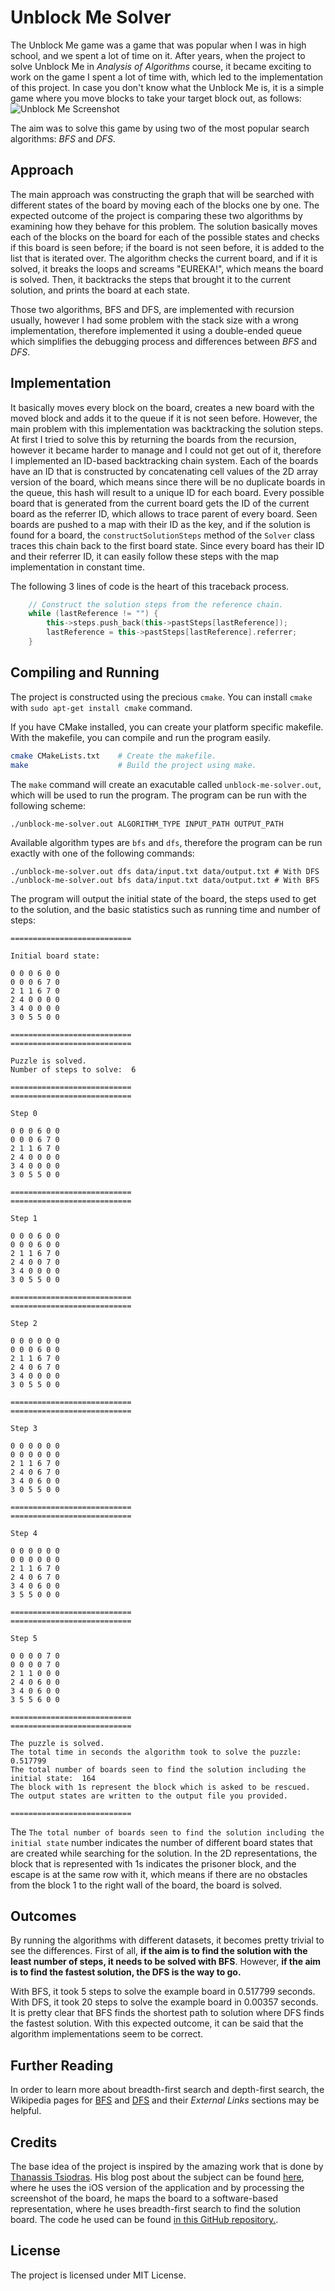 # Unblock Me Solver
The Unblock Me game was a game that was popular when I was in high school, and we spent a lot of time on it. After years, when the project to solve Unblock Me in *Analysis of Algorithms* course, it became exciting to work on the game I spent a lot of time with, which led to the implementation of this project. 
In case you don't know what the Unblock Me is, it is a simple game where you move blocks to take your target block out, as follows:
![Unblock Me Screenshot](http://logonubul.com/images/unblock-me.png)

The aim was to solve this game by using two of the most popular search algorithms: *BFS* and *DFS*.

## Approach
The main approach was constructing the graph that will be searched with different states of the board by moving each of the blocks one by one. The expected outcome of the project is comparing these two algorithms by examining how they behave for this problem. The solution basically moves each of the blocks on the board for each of the possible states and checks if this board is seen before; if the board is not seen before, it is added to the list that is iterated over. The algorithm checks the current board, and if it is solved, it breaks the loops and screams "EUREKA!", which means the board is solved. Then, it backtracks the steps that brought it to the current solution, and prints the board at each state.

Those two algorithms, BFS and DFS, are implemented with recursion usually, however I had some problem with the stack size with a wrong implementation, therefore implemented it using a double-ended queue which simplifies the debugging process and differences between *BFS* and *DFS*.

## Implementation
It basically moves every block on the board, creates a new board with the moved block and adds it to the queue if it is not seen before. However, the main problem with this implementation was backtracking the solution steps. At first I tried to solve this by returning the boards from the recursion, however it became harder to manage and I could not get out of it, therefore I implemented an ID-based backtracking chain system. Each of the boards have an ID that is constructed by concatenating cell values of the 2D array version of the board, which means since there will be no duplicate boards in the queue, this hash will result to a unique ID for each board. Every possible board that is generated from the current board gets the ID of the current board as the referrer ID, which allows to trace parent of every board. Seen boards are pushed to a map with their ID as the key, and if the solution is found for a board, the `constructSolutionSteps` method of the `Solver` class traces this chain back to the first board state. Since every board has their ID and their referrer ID, it can easily follow these steps with the map implementation in constant time.

The following 3 lines of code is the heart of this traceback process.

```C++
    // Construct the solution steps from the reference chain.
    while (lastReference != "") {
        this->steps.push_back(this->pastSteps[lastReference]);
        lastReference = this->pastSteps[lastReference].referrer;
    }
```

## Compiling and Running
The project is constructed using the precious `cmake`. You can install `cmake` with `sudo apt-get install cmake` command.

If you have CMake installed, you can create your platform specific makefile. With the makefile, you can compile and run the program easily.

```bash
cmake CMakeLists.txt    # Create the makefile.
make                    # Build the project using make.
```

The `make` command will create an exacutable called `unblock-me-solver.out`, which will be used to run the program. The program can be run with the following scheme:

`./unblock-me-solver.out ALGORITHM_TYPE INPUT_PATH OUTPUT_PATH`

Available algorithm types are `bfs` and `dfs`, therefore the program can be run exactly with one of the following commands:

`./unblock-me-solver.out dfs data/input.txt data/output.txt # With DFS`
`./unblock-me-solver.out bfs data/input.txt data/output.txt # With BFS`

The program will output the initial state of the board, the steps used to get to the solution, and the basic statistics such as running time and number of steps:

```
===========================

Initial board state:

0 0 0 6 0 0
0 0 0 6 7 0
2 1 1 6 7 0
2 4 0 0 0 0
3 4 0 0 0 0
3 0 5 5 0 0

===========================
===========================

Puzzle is solved.
Number of steps to solve:  6

===========================
===========================

Step 0

0 0 0 6 0 0
0 0 0 6 7 0
2 1 1 6 7 0
2 4 0 0 0 0
3 4 0 0 0 0
3 0 5 5 0 0

===========================
===========================

Step 1

0 0 0 6 0 0
0 0 0 6 0 0
2 1 1 6 7 0
2 4 0 0 7 0
3 4 0 0 0 0
3 0 5 5 0 0

===========================
===========================

Step 2

0 0 0 0 0 0
0 0 0 6 0 0
2 1 1 6 7 0
2 4 0 6 7 0
3 4 0 0 0 0
3 0 5 5 0 0

===========================
===========================

Step 3

0 0 0 0 0 0
0 0 0 0 0 0
2 1 1 6 7 0
2 4 0 6 7 0
3 4 0 6 0 0
3 0 5 5 0 0

===========================
===========================

Step 4

0 0 0 0 0 0
0 0 0 0 0 0
2 1 1 6 7 0
2 4 0 6 7 0
3 4 0 6 0 0
3 5 5 0 0 0

===========================
===========================

Step 5

0 0 0 0 7 0
0 0 0 0 7 0
2 1 1 0 0 0
2 4 0 6 0 0
3 4 0 6 0 0
3 5 5 6 0 0

===========================
===========================

The puzzle is solved.
The total time in seconds the algorithm took to solve the puzzle:  0.517799
The total number of boards seen to find the solution including the initial state:  164
The block with 1s represent the block which is asked to be rescued.
The output states are written to the output file you provided.

===========================

```

The `The total number of boards seen to find the solution including the initial state` number indicates the number of different board states that are created while searching for the solution. In the 2D representations, the block that is represented with 1s indicates the prisoner block, and the escape is at the same row with it, which means if there are no obstacles from the block 1 to the right wall of the board, the board is solved.

## Outcomes
By running the algorithms with different datasets, it becomes pretty trivial to see the differences. First of all, **if the aim is to find the solution with the least number of steps, it needs to be solved with BFS**. However, **if the aim is to find the fastest solution, the DFS is the way to go.**

With BFS, it took 5 steps to solve the example board in 0.517799 seconds. With DFS, it took 20 steps to solve the example board in  0.00357 seconds. It is pretty clear that BFS finds the shortest path to solution where DFS finds the fastest solution. With this expected outcome, it can be said that the algorithm implementations seem to be correct.

## Further Reading
In order to learn more about breadth-first search and depth-first search, the Wikipedia pages for [BFS](https://en.wikipedia.org/wiki/Breadth-first_search) and [DFS](https://en.wikipedia.org/wiki/Depth-first_search) and their *External Links* sections may be helpful.

## Credits
The base idea of the project is inspired by the amazing work that is done by [Thanassis Tsiodras](https://github.com/ttsiodras). His blog post about the subject can be found [here](https://www.thanassis.space/unblock.html), where he uses the iOS version of the application and by processing the screenshot of the board, he maps the board to a software-based representation, where he uses breadth-first search to find the solution board. The code he used can be found [in this GitHub repository.](https://github.com/ttsiodras/UnblockMeSolver).

## License
The project is licensed under MIT License.